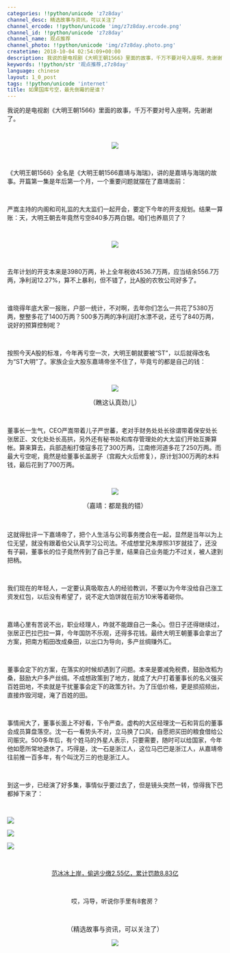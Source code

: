 ```yaml
---
categories: !!python/unicode 'z7z8day'
channel_desc: 精选故事与资讯，可以关注了
channel_ercode: !!python/unicode 'img/z7z8day.ercode.png'
channel_id: !!python/unicode 'z7z8day'
channel_name: 观点推荐
channel_photo: !!python/unicode 'img/z7z8day.photo.png'
createtime: 2018-10-04 02:54:09+00:00
description: 我说的是电视剧《大明王朝1566》里面的故事，千万不要对号入座啊，先谢谢了。《大明王朝1566》全名是《大明
keywords: !!python/str '观点推荐,z7z8day'
language: chinese
layout: 1_0_post
tags: !!python/unicode 'internet'
title: 如果国库亏空，最先倒霉的是谁？
---
```

<div class="rich_media_content" id="js_content">
<p>
         我说的是电视剧《大明王朝1566》里面的故事，千万不要对号入座啊，先谢谢了。
        </p>
<p>
<br/>
</p>
<p style="text-align: center;">
<img class="" data-copyright="0" data-ratio="0.46" data-s="300,640" data-src="" data-type="jpeg" data-w="500" src="{{ '/img/NxcXQjmQe5BnYW7ia6BcOyb6ib7zTV5TmSSibFtlkjfMNmX1Mq1yguSUdqgBvsdOm5bs3HcC1gCdWGicDjB5OlyJpA.jpeg' | prepend: site.img | replace: '//','/' }}" style="height: auto !important;"/>
</p>
<p>
<br/>
</p>
<p>
         《大明王朝1566》全名是《大明王朝1566嘉靖与海瑞》，讲的是嘉靖与海瑞的故事。开篇第一集是年后第一个月，一个重要问题就摆在了嘉靖面前：
        </p>
<p>
<br/>
</p>
<p>
         严嵩主持的内阁和司礼监的大太监们一起开会，要定下今年的开支规划。结果一算账：天，大明王朝去年竟然亏空840多万两白银。咱们也养扇贝了？
        </p>
<p>
<br/>
</p>
<p style="text-align: center;">
<img class="" data-copyright="0" data-ratio="1.049743964886613" data-s="300,640" data-src="" data-type="png" data-w="1367" src="{{ '/img/NxcXQjmQe5BnYW7ia6BcOyb6ib7zTV5TmSzia503hp7JhxYtuNVzXnqfFibC4CMM204pd7fevkDoyQIg2gOvLl8VEQ.png' | prepend: site.img | replace: '//','/' }}" style="height: auto !important;"/>
</p>
<p>
<br/>
</p>
<p>
         去年计划的开支本来是3980万两，补上全年税收4536.7万两，应当结余556.7万两，净利润12.27%，算不上暴利，但不错了，比A股的农牧公司好多了。
        </p>
<p>
<br/>
</p>
<p>
         谁晓得年底大家一报账，户部一统计，不对啊，去年你们怎么一共花了5380万两，整整多花了1400万两？500多万两的净利润打水漂不说，还亏了840万两，说好的预算控制呢？
        </p>
<p>
<br/>
</p>
<p>
         按照今天A股的标准，今年再亏空一次，大明王朝就要被“ST”，以后就得改名为“ST大明”了。家族企业大股东嘉靖帝坐不住了，毕竟亏的都是自己的钱：
        </p>
<p>
<br/>
</p>
<p style="text-align: center;">
<img class="" data-ratio="0.5994919559695173" data-s="300,640" data-src="" data-type="png" data-w="1181" src="{{ '/img/NxcXQjmQe5BnYW7ia6BcOyb6ib7zTV5TmSzyRhywNDkTEqhHPC5TeM6q4m7r4KlJfxQlQdOqaJ70XmJFsUoiaRRcg.png' | prepend: site.img | replace: '//','/' }}" style="height: auto !important;"/>
</p>
<p style="text-align: center;">
<span style="font-size: 15px;">
          （瞧这认真劲儿）
         </span>
<br/>
</p>
<p>
<br/>
</p>
<p>
         董事长一生气，CEO严嵩带着儿子严世蕃，老对手财务处处长徐谓带着保安处长张居正、文化处处长高拱，另外还有秘书处和库存管理处的大太监们开始互撕算帐。算来算去，兵部造船打倭寇多花了300万两，江南修河道多花了250万两。而最大亏空呢，竟然是给董事长盖房子（宫殿大火后修复），原计划300万两的木料钱，最后花到了700万两。
        </p>
<p>
<br/>
</p>
<p style="text-align: center;">
<img class="" data-ratio="0.8161157024793388" data-s="300,640" data-src="" data-type="png" data-w="968" src="{{ '/img/NxcXQjmQe5BnYW7ia6BcOyb6ib7zTV5TmSRCZia34UsGdesW1qOicYzpWrnHK743zY3PhyUHRRtxvBib5UoibXBibq2sw.png' | prepend: site.img | replace: '//','/' }}" style="height: auto !important;"/>
</p>
<p style="text-align: center;">
<span style="font-size: 15px;">
          （嘉靖：都是我的错）
         </span>
</p>
<p style="text-align: center;">
<span style="font-size: 15px;">
<br/>
</span>
</p>
<p style="text-align: left;">
         这就得批评一下嘉靖帝了，把个人生活与公司事务搅合在一起，显然是当年以为上位无望，就没有跟着伯父认真学习公司法。不成想堂兄朱厚照31岁就挂了，还没有子嗣，董事长的位子竟然传到了自己手里，结果自己业务能力不过关，被人逮到把柄。
        </p>
<p style="text-align: left;">
<br/>
</p>
<p style="text-align: left;">
         我们现在的年轻人，一定要认真吸取古人的经验教训，不要以为今年没给自己涨工资发红包，以后没有希望了，说不定大馅饼就在前方10米等着砸你。
        </p>
<p style="text-align: left;">
<br/>
</p>
<p style="text-align: left;">
         嘉靖心里有苦说不出，职业经理人，咋就不能跟自己一条心。但日子还得继续过，张居正巴拉巴拉一算，今年国防不乐观，还得多花钱。最终大明王朝董事会拿出了方案，把南方稻田改成桑田，以出口为导向，多产丝绸赚外汇。
        </p>
<p style="text-align: left;">
<br/>
</p>
<p style="text-align: left;">
         董事会定下的方案，在落实的时候却遇到了问题。本来是要减免税费，鼓励改稻为桑，鼓励大户多产丝绸。不成想政策到了地方，就成了大户打着董事长的名义强买百姓田地，不卖就是干扰董事会定下的政策方针。为了压低价格，更是损招频出，直接炸毁河堤，淹了百姓的田。
        </p>
<p style="text-align: left;">
<br/>
</p>
<p style="text-align: left;">
         事情闹大了，董事长面上不好看，下令严查。虚构的大区经理沈一石和背后的董事会成员算盘落空。沈一石一看势头不对，立马换了口风，自愿把买田的粮食借给公司赈灾。500多年后，有个姓马的外星人表示，只要需要，随时可以给国家，今年他如愿所常地退休了。巧得是，沈一石是浙江人，这位马巴巴是浙江人，从嘉靖帝往前推一百多年，有个叫沈万三的也是浙江人。
        </p>
<p style="text-align: left;">
<br/>
</p>
<p style="text-align: left;">
         到这一步，已经演了好多集，事情似乎要过去了，但是镜头突然一转，惊得我下巴都掉下来了：
        </p>
<p style="text-align: left;">
<br/>
</p>
<p>
<img class="" data-copyright="0" data-ratio="0.6309794988610479" data-s="300,640" data-src="" data-type="png" data-w="878" src="{{ '/img/NxcXQjmQe5BnYW7ia6BcOyb6ib7zTV5TmSA8pXibVhCuWPdTI6Zqnd3ULGnRSKw3tgT8AQibtrpgtv3lUko1icaDT5A.png' | prepend: site.img | replace: '//','/' }}" style="height: auto !important;"/>
</p>
<p>
<img class="" data-copyright="0" data-ratio="0.7086167800453514" data-s="300,640" data-src="" data-type="png" data-w="882" src="{{ '/img/NxcXQjmQe5BnYW7ia6BcOyb6ib7zTV5TmSRlvMlFRyMxA3vqMwBr5rwbAdDlqKUd3pdCTTh38k8yVkGCfib3mhuQw.png' | prepend: site.img | replace: '//','/' }}" style="height: auto !important;"/>
</p>
<p>
<img class="" data-copyright="0" data-ratio="0.571753986332574" data-s="300,640" data-src="" data-type="png" data-w="878" src="{{ '/img/NxcXQjmQe5BnYW7ia6BcOyb6ib7zTV5TmS0CXeOVkkZ5mmLtORjYvIsWqx5ql5TsJ2icbOGGhczvLm0SeXttcxGyg.png' | prepend: site.img | replace: '//','/' }}" style="height: auto !important;"/>
</p>
<p style="text-align: center;">
<br/>
</p>
<p style="text-align: center;">
<a href="http://mp.weixin.qq.com/s?__biz=MzI0ODAwNzcyOQ==&amp;mid=2661229132&amp;idx=1&amp;sn=338e38a1f4802bc1111146ab8da55d0a&amp;chksm=f2ccdf12c5bb5604f5dbdf6e30c8e85c7d863a91547ad9577d4e22381f4a9df65c063e70e432&amp;scene=21#wechat_redirect" target="_blank">
          范冰冰上岸，偷逃少缴2.55亿，累计罚款8.83亿
         </a>
<br/>
</p>
<p style="text-align: center;">
<br/>
</p>
<p style="text-align: center;">
         哎，冯导，听说你手里有8套房？
         <br/>
</p>
<p style="text-align: center;">
<br/>
</p>
<p style="text-align: center;">
<span style="font-size: 15px;">
          （精选故事与资讯，可以关注了）
         </span>
</p>
<p style="text-align: center;">
<img class="" data-copyright="0" data-ratio="0.5" data-s="300,640" data-src="" data-type="jpeg" data-w="600" src="{{ '/img/NxcXQjmQe5BfNooQgj3UiaxPCB8ibMrKV5ykGib1NcO19mCiaFoX6Hr4zeNZUtbvd9zcK4WUfDPratGCrEd2A2Igkg.jpeg' | prepend: site.img | replace: '//','/' }}" style="height: auto !important;"/>
</p>
</div>